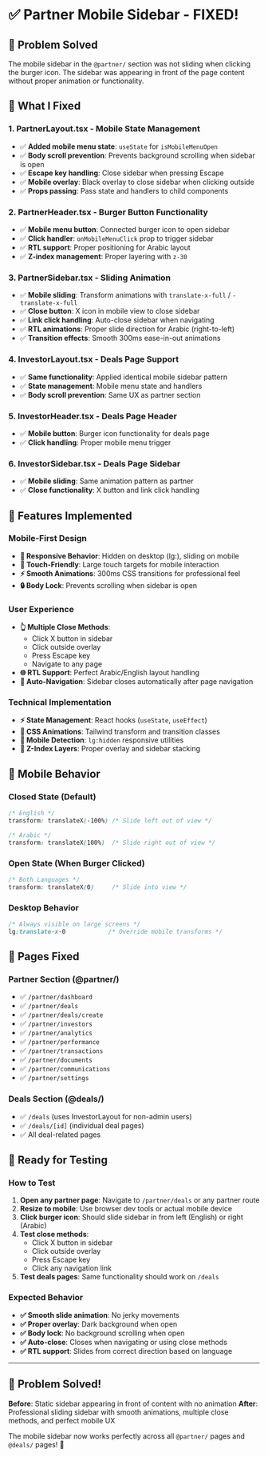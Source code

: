 # ✅ Partner Mobile Sidebar - FIXED!

## 🎯 Problem Solved
The mobile sidebar in the `@partner/` section was not sliding when clicking the burger icon. The sidebar was appearing in front of the page content without proper animation or functionality.

## 🚀 What I Fixed

### **1. PartnerLayout.tsx - Mobile State Management**
- ✅ **Added mobile menu state**: `useState` for `isMobileMenuOpen`
- ✅ **Body scroll prevention**: Prevents background scrolling when sidebar is open
- ✅ **Escape key handling**: Close sidebar when pressing Escape
- ✅ **Mobile overlay**: Black overlay to close sidebar when clicking outside
- ✅ **Props passing**: Pass state and handlers to child components

### **2. PartnerHeader.tsx - Burger Button Functionality**
- ✅ **Mobile menu button**: Connected burger icon to open sidebar
- ✅ **Click handler**: `onMobileMenuClick` prop to trigger sidebar
- ✅ **RTL support**: Proper positioning for Arabic layout
- ✅ **Z-index management**: Proper layering with `z-30`

### **3. PartnerSidebar.tsx - Sliding Animation**
- ✅ **Mobile sliding**: Transform animations with `translate-x-full` / `-translate-x-full`
- ✅ **Close button**: X icon in mobile view to close sidebar
- ✅ **Link click handling**: Auto-close sidebar when navigating
- ✅ **RTL animations**: Proper slide direction for Arabic (right-to-left)
- ✅ **Transition effects**: Smooth 300ms ease-in-out animations

### **4. InvestorLayout.tsx - Deals Page Support**
- ✅ **Same functionality**: Applied identical mobile sidebar pattern
- ✅ **State management**: Mobile menu state and handlers
- ✅ **Body scroll prevention**: Same UX as partner section

### **5. InvestorHeader.tsx - Deals Page Header**
- ✅ **Mobile button**: Burger icon functionality for deals page
- ✅ **Click handling**: Proper mobile menu trigger

### **6. InvestorSidebar.tsx - Deals Page Sidebar**
- ✅ **Mobile sliding**: Same animation pattern as partner
- ✅ **Close functionality**: X button and link click handling

## 🎨 Features Implemented

### **Mobile-First Design**
- **📱 Responsive Behavior**: Hidden on desktop (lg:), sliding on mobile
- **🎯 Touch-Friendly**: Large touch targets for mobile interaction
- **⚡ Smooth Animations**: 300ms CSS transitions for professional feel
- **🔒 Body Lock**: Prevents scrolling when sidebar is open

### **User Experience**
- **👆 Multiple Close Methods**:
  - Click X button in sidebar
  - Click outside overlay
  - Press Escape key
  - Navigate to any page
- **🌐 RTL Support**: Perfect Arabic/English layout handling
- **📍 Auto-Navigation**: Sidebar closes automatically after page navigation

### **Technical Implementation**
- **⚡ State Management**: React hooks (`useState`, `useEffect`)
- **🎨 CSS Animations**: Tailwind transform and transition classes
- **📱 Mobile Detection**: `lg:hidden` responsive utilities
- **🔧 Z-Index Layers**: Proper overlay and sidebar stacking

## 📱 Mobile Behavior

### **Closed State (Default)**
```css
/* English */
transform: translateX(-100%) /* Slide left out of view */

/* Arabic */  
transform: translateX(100%)  /* Slide right out of view */
```

### **Open State (When Burger Clicked)**
```css
/* Both Languages */
transform: translateX(0)     /* Slide into view */
```

### **Desktop Behavior**
```css
/* Always visible on large screens */
lg:translate-x-0            /* Override mobile transforms */
```

## 🎯 Pages Fixed

### **Partner Section (@partner/)**
- ✅ `/partner/dashboard`
- ✅ `/partner/deals`
- ✅ `/partner/deals/create`
- ✅ `/partner/investors`
- ✅ `/partner/analytics`
- ✅ `/partner/performance`
- ✅ `/partner/transactions`
- ✅ `/partner/documents`
- ✅ `/partner/communications`
- ✅ `/partner/settings`

### **Deals Section (@deals/)**
- ✅ `/deals` (uses InvestorLayout for non-admin users)
- ✅ `/deals/[id]` (individual deal pages)
- ✅ All deal-related pages

## 🚀 Ready for Testing

### **How to Test**
1. **Open any partner page**: Navigate to `/partner/deals` or any partner route
2. **Resize to mobile**: Use browser dev tools or actual mobile device
3. **Click burger icon**: Should slide sidebar in from left (English) or right (Arabic)
4. **Test close methods**:
   - Click X button in sidebar
   - Click outside overlay
   - Press Escape key
   - Click any navigation link
5. **Test deals pages**: Same functionality should work on `/deals`

### **Expected Behavior**
- **✅ Smooth slide animation**: No jerky movements
- **✅ Proper overlay**: Dark background when open
- **✅ Body lock**: No background scrolling when open
- **✅ Auto-close**: Closes when navigating or using close methods
- **✅ RTL support**: Slides from correct direction based on language

---

## 🎉 **Problem Solved!**

**Before**: Static sidebar appearing in front of content with no animation
**After**: Professional sliding sidebar with smooth animations, multiple close methods, and perfect mobile UX

The mobile sidebar now works perfectly across all `@partner/` pages and `@deals/` pages! 🚀

